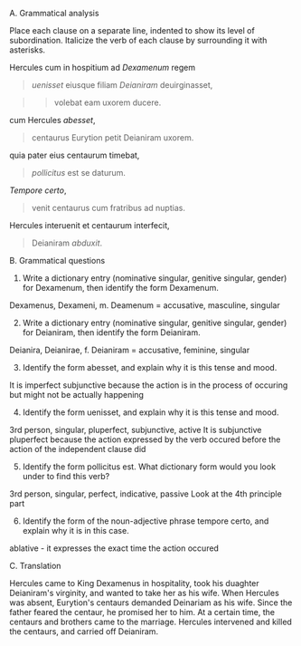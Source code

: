 A. Grammatical analysis

Place each clause on a separate line, indented to show its level of subordination. Italicize the verb of each clause by surrounding it with asterisks.

Hercules cum in hospitium ad *Dexamenum* regem 

> *uenisset* eiusque filiam *Deianiram* deuirginasset, 

>> volebat eam uxorem ducere. 

cum Hercules *abesset*, 

> centaurus Eurytion petit Deianiram uxorem.

quia pater eius centaurum timebat, 

> *pollicitus* est se daturum.

*Tempore certo*, 

> venit centaurus cum fratribus ad nuptias. 

Hercules interuenit et centaurum interfecit, 

> Deianiram *abduxit*.

B. Grammatical questions

1. Write a dictionary entry (nominative singular, genitive singular, gender) for Dexamenum, then identify the form Dexamenum.

Dexamenus, Dexameni, m. 
Deamenum = accusative, masculine, singular

2. Write a dictionary entry (nominative singular, genitive singular, gender) for Deianiram, then identify the form Deianiram.

Deianira, Deianirae, f. 
Deianiram = accusative, feminine, singular

3. Identify the form abesset, and explain why it is this tense and mood.

It is imperfect subjunctive because the action is in the process of occuring but might not be actually happening

4. Identify the form uenisset, and explain why it is this tense and mood.

3rd person, singular, pluperfect, subjunctive, active
It is subjunctive pluperfect because the action expressed by the verb occured before the action of the independent clause did

5. Identify the form pollicitus est. What dictionary form would you look under to find this verb?

3rd person, singular, perfect, indicative, passive
Look at the 4th principle part

6. Identify the form of the noun-adjective phrase tempore certo, and explain why it is in this case.

ablative - it expresses the exact time the action occured

C. Translation

Hercules came to King Dexamenus in hospitality, took his duaghter Deianiram's virginity, and wanted to take her as his wife. When Hercules was absent, Eurytion's centaurs demanded Deinariam as his wife. Since the father feared the centaur, he promised her to him. At a certain time, the centaurs and brothers came to the marriage. Hercules intervened and killed the centaurs, and carried off Deianiram.

